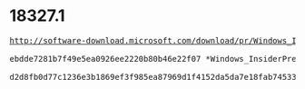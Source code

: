 # 18327.1

<pre>
<a href="http://software-download.microsoft.com/download/pr/Windows_InsiderPreview_SDK_en-us_18327_1.iso">http://software-download.microsoft.com/download/pr/Windows_InsiderPreview_SDK_en-us_18327_1.iso</a>

ebdde7281b7f49e5ea0926ee2220b80b46e22f07 *Windows_InsiderPreview_SDK_en-us_18327_1.iso

d2d8fb0d77c1236e3b1869ef3f985ea87969d1f4152da5da7e18fab745336bbc *Windows_InsiderPreview_SDK_en-us_18327_1.iso
</pre>
